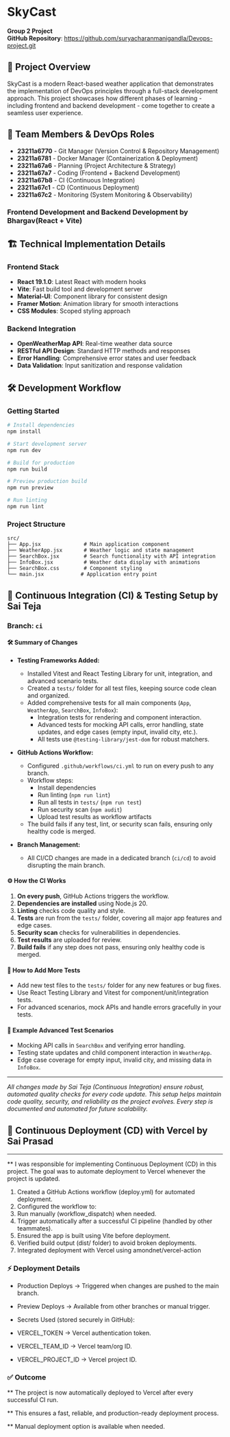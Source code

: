 # SkyCast 

**Group 2 Project**  
**GitHub Repository**: https://github.com/suryacharanmanigandla/Devops-project.git

## 🌟 Project Overview

SkyCast is a modern React-based weather application that demonstrates the implementation of DevOps principles through a full-stack development approach. This project showcases how different phases of learning - including frontend and backend development - come together to create a seamless user experience.

## 👥 Team Members & DevOps Roles

- **23211a6770** - Git Manager (Version Control & Repository Management)
- **23211a6781** - Docker Manager (Containerization & Deployment)
- **23211a67a6** - Planning (Project Architecture & Strategy)
- **23211a67a7** - Coding (Frontend + Backend Development) 
- **23211a67b8** - CI (Continuous Integration)
- **23211a67c1** - CD (Continuous Deployment)
- **23211a67c2** - Monitoring (System Monitoring & Observability)


### Frontend Development and Backend Development by Bhargav(React + Vite)


## 🏗️ Technical Implementation Details

### Frontend Stack
- **React 19.1.0**: Latest React with modern hooks
- **Vite**: Fast build tool and development server
- **Material-UI**: Component library for consistent design
- **Framer Motion**: Animation library for smooth interactions
- **CSS Modules**: Scoped styling approach

### Backend Integration
- **OpenWeatherMap API**: Real-time weather data source
- **RESTful API Design**: Standard HTTP methods and responses
- **Error Handling**: Comprehensive error states and user feedback
- **Data Validation**: Input sanitization and response validation


## 🛠️ Development Workflow

### Getting Started
```bash
# Install dependencies
npm install

# Start development server
npm run dev

# Build for production
npm run build

# Preview production build
npm run preview

# Run linting
npm run lint
```

### Project Structure
```
src/
├── App.jsx              # Main application component
├── WeatherApp.jsx       # Weather logic and state management
├── SearchBox.jsx        # Search functionality with API integration
├── InfoBox.jsx          # Weather data display with animations
├── SearchBox.css        # Component styling
└── main.jsx            # Application entry point
```

## 🚀 Continuous Integration (CI) & Testing Setup by Sai Teja

### Branch: `ci`

#### 🛠️ Summary of Changes

- **Testing Frameworks Added:**
	- Installed Vitest and React Testing Library for unit, integration, and advanced scenario tests.
	- Created a `tests/` folder for all test files, keeping source code clean and organized.
	- Added comprehensive tests for all main components (`App`, `WeatherApp`, `SearchBox`, `InfoBox`):
		- Integration tests for rendering and component interaction.
		- Advanced tests for mocking API calls, error handling, state updates, and edge cases (empty input, invalid city, etc.).
		- All tests use `@testing-library/jest-dom` for robust matchers.

- **GitHub Actions Workflow:**
	- Configured `.github/workflows/ci.yml` to run on every push to any branch.
	- Workflow steps:
		- Install dependencies
		- Run linting (`npm run lint`)
		- Run all tests in `tests/` (`npm run test`)
		- Run security scan (`npm audit`)
		- Upload test results as workflow artifacts
	- The build fails if any test, lint, or security scan fails, ensuring only healthy code is merged.

- **Branch Management:**
	- All CI/CD changes are made in a dedicated branch (`ci/cd`) to avoid disrupting the main branch.

#### ⚙️ How the CI Works

1. **On every push**, GitHub Actions triggers the workflow.
2. **Dependencies are installed** using Node.js 20.
3. **Linting** checks code quality and style.
4. **Tests** are run from the `tests/` folder, covering all major app features and edge cases.
5. **Security scan** checks for vulnerabilities in dependencies.
6. **Test results** are uploaded for review.
7. **Build fails** if any step does not pass, ensuring only healthy code is merged.

#### 🧪 How to Add More Tests

- Add new test files to the `tests/` folder for any new features or bug fixes.
- Use React Testing Library and Vitest for component/unit/integration tests.
- For advanced scenarios, mock APIs and handle errors gracefully in your tests.

#### 📝 Example Advanced Test Scenarios

- Mocking API calls in `SearchBox` and verifying error handling.
- Testing state updates and child component interaction in `WeatherApp`.
- Edge case coverage for empty input, invalid city, and missing data in `InfoBox`.

---

_All changes made by Sai Teja (Continuous Integration) ensure robust, automated quality checks for every code update. This setup helps maintain code quality, security, and reliability as the project evolves. Every step is documented and automated for future scalability._


## 🚀 Continuous Deployment (CD) with Vercel by Sai Prasad
----

** I was responsible for implementing Continuous Deployment (CD) in this project. The goal was to automate deployment to Vercel whenever the project is updated.

1. Created a GitHub Actions workflow (deploy.yml) for automated deployment.
2. Configured the workflow to:
3. Run manually (workflow_dispatch) when needed.
4. Trigger automatically after a successful CI pipeline (handled by other teammates).
5. Ensured the app is built using Vite before deployment.
6. Verified build output (dist/ folder) to avoid broken deployments.
7. Integrated deployment with Vercel using amondnet/vercel-action


### ⚡ Deployment Details

- Production Deploys → Triggered when changes are pushed to the main branch.

- Preview Deploys → Available from other branches or manual trigger.

- Secrets Used (stored securely in GitHub):

- VERCEL_TOKEN → Vercel authentication token.

- VERCEL_TEAM_ID → Vercel team/org ID.

- VERCEL_PROJECT_ID → Vercel project ID.


### ✅ Outcome

** The project is now automatically deployed to Vercel after every successful CI run.

** This ensures a fast, reliable, and production-ready deployment process.

** Manual deployment option is available when needed.
